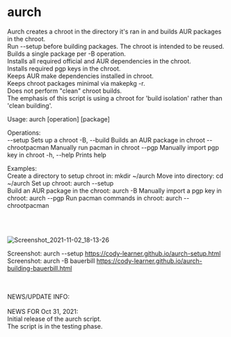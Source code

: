 # aurch
Aurch creates a chroot in the directory it's ran in and builds AUR packages in the chroot. <br>
Run --setup before building packages. The chroot is intended to be reused. <br>
Builds a single package per -B operation. <br>
Installs all required official and AUR dependencies in the chroot. <br>
Installs required pgp keys in the chroot. <br>
Keeps AUR make dependencies installed in chroot. <br>
Keeps chroot packages minimal via makepkg -r. <br>
Does not perform "clean" chroot builds. <br>
The emphasis of this script is using a chroot for 'build isolation' rather than 'clean building'. <br>

Usage: aurch [operation] [package]

Operations: <br>
    		    --setup		Sets up a chroot
    		-B, --build		Builds an AUR package in chroot
    		    --chrootpacman	Manually run pacman in chroot
    		    --pgp		Manually import pgp key in chroot
    		-h, --help		Prints help

Examples: <br>
    	Create a directory to setup chroot in:	mkdir ~/aurch
    	Move into directory:			cd ~/aurch
    	Set up chroot:				aurch --setup		 
    	Build an AUR package in the chroot:	aurch -B <aurpackage>
    	Manually import a pgp key in chroot:	aurch --pgp <short or long key id>
    	Run pacman commands in chroot:		aurch --chrootpacman <pacman operations options> <package>

<br>
<br>

![Screenshot_2021-11-02_18-13-26](https://user-images.githubusercontent.com/36802396/140189725-9f30c9dc-b071-447c-9cd9-a2c177ac3371.png)

Screenshot: aurch --setup	 https://cody-learner.github.io/aurch-setup.html <br>
Screenshot: aurch -B bauerbill	 https://cody-learner.github.io/aurch-building-bauerbill.html <br>

<br>
<br>
NEWS/UPDATE INFO:<br>
<br>
NEWS FOR Oct 31, 2021: <br>
Initial release of the aurch script. <br>
The script is in the testing phase. <br>
